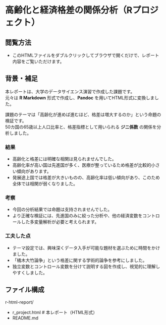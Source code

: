 # 高齢化と経済格差の関係分析（Rプロジェクト）

## 閲覧方法
- このHTMLファイルをダブルクリックしてブラウザで開くだけで、レポート内容をご覧いただけます。

## 背景・補足
本レポートは、大学のデータサイエンス演習で作成した課題です。  
元々は **R Markdown** 形式で作成し、**Pandoc** を用いてHTML形式に変換しました。

課題のテーマは「高齢化が進めば進むほど、格差は増大するのか」という命題の検証です。  
50カ国の65歳以上人口比率と、格差指標として用いられる **ジニ係数** の関係を分析しました。

### 結果
- 高齢化と格差には明確な相関は見られませんでした。
- 高齢化率が高い国は先進国が多く、医療が整っているため格差が比較的小さい傾向があります。
- 発展途上国では格差が大きいものの、高齢化率は低い傾向があり、このため全体では相関が弱くなりました。

### 考察
- 今回の分析結果では命題は支持されませんでした。
- より正確な検証には、先進国のみに絞った分析や、他の経済変数をコントロールした多変量解析が必要と考えられます。

### 工夫した点
- テーマ設定では、興味深くデータ入手が可能な題材を選ぶために時間をかけました。
- 「橘木大竹論争」という格差に関する学術的論争を参考にしました。
- 独立変数とコントロール変数を分けて説明する図を作成し、視覚的に理解しやすくしました。

## ファイル構成

r-html-report/
- r_project.html # 本レポート（HTML形式）
- README.md
